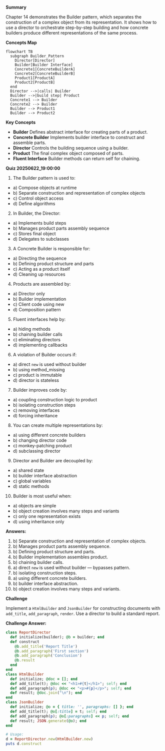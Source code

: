 **Summary**

Chapter 14 demonstrates the Builder pattern, which separates the construction of a complex object from its representation. It shows how to use a director to orchestrate step-by-step building and how concrete builders produce different representations of the same process.

**Concepts Map**

```mermaid
flowchart TB
  subgraph Builder_Pattern
    Director[Director]
    Builder[Builder Interface]
    Concrete1[ConcreteBuilderA]
    Concrete2[ConcreteBuilderB]
    Product1[ProductA]
    Product2[ProductB]
  end
  Director -->|calls| Builder
  Builder -->|build step| Product
  Concrete1 --> Builder
  Concrete2 --> Builder
  Builder --> Product1
  Builder --> Product2
```  

**Key Concepts**

* **Builder** Defines abstract interface for creating parts of a product.
* **Concrete Builder** Implements builder interface to construct and assemble parts.
* **Director** Controls the building sequence using a builder.
* **Product** The final complex object composed of parts.
* **Fluent Interface** Builder methods can return self for chaining.

**Quiz 20250622_19:00:00**

1. The Builder pattern is used to:
- a) Compose objects at runtime
- b) Separate construction and representation of complex objects
- c) Control object access
- d) Define algorithms

2. In Builder, the Director:
- a) Implements build steps
- b) Manages product parts assembly sequence
- c) Stores final object
- d) Delegates to subclasses

3. A Concrete Builder is responsible for:
- a) Directing the sequence
- b) Defining product structure and parts
- c) Acting as a product itself
- d) Cleaning up resources

4. Products are assembled by:
- a) Director only
- b) Builder implementation
- c) Client code using new
- d) Composition pattern

5. Fluent interfaces help by:
- a) hiding methods
- b) chaining builder calls
- c) eliminating directors
- d) implementing callbacks

6. A violation of Builder occurs if:
- a) direct `new` is used without builder
- b) using method_missing
- c) product is immutable
- d) director is stateless

7. Builder improves code by:
- a) coupling construction logic to product
- b) isolating construction steps
- c) removing interfaces
- d) forcing inheritance

8. You can create multiple representations by:
- a) using different concrete builders
- b) changing director code
- c) monkey-patching product
- d) subclassing director

9. Director and Builder are decoupled by:
- a) shared state
- b) builder interface abstraction
- c) global variables
- d) static methods

10. Builder is most useful when:
- a) objects are simple
- b) object creation involves many steps and variants
- c) only one representation exists
- d) using inheritance only

**Answers:**
1. b) Separate construction and representation of complex objects.
2. b) Manages product parts assembly sequence.
3. b) Defining product structure and parts.
4. b) Builder implementation assembles product.
5. b) chaining builder calls.
6. a) direct `new` is used without builder — bypasses pattern.
7. b) isolating construction steps.
8. a) using different concrete builders.
9. b) builder interface abstraction.
10. b) object creation involves many steps and variants.

**Challenge**

Implement a `HtmlBuilder` and `JsonBuilder` for constructing documents with `add_title`, `add_paragraph`, `render`. Use a director to build a standard report.

**Challenge Answer:**
```ruby
class ReportDirector
  def initialize(builder); @b = builder; end
  def construct
    @b.add_title('Report Title')
    @b.add_paragraph('First section')
    @b.add_paragraph('Conclusion')
    @b.result
  end
end
class HtmlBuilder
  def initialize; @doc = []; end
  def add_title(t); @doc << "<h1>#{t}</h1>"; self; end
  def add_paragraph(p); @doc << "<p>#{p}</p>"; self; end
  def result; @doc.join("\n"); end
end
class JsonBuilder
  def initialize; @o = { title: '', paragraphs: [] }; end
  def add_title(t); @o[:title] = t; self; end
  def add_paragraph(p); @o[:paragraphs] << p; self; end
  def result; JSON.generate(@o); end
end

# Usage:
d = ReportDirector.new(HtmlBuilder.new)
puts d.construct
```